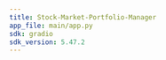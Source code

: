 ```yaml
---
title: Stock-Market-Portfolio-Manager
app_file: main/app.py
sdk: gradio
sdk_version: 5.47.2
---
```

